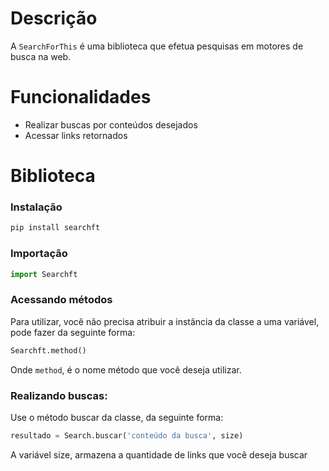 # Descrição
A `SearchForThis` é uma biblioteca que efetua pesquisas em motores de busca na web.

# Funcionalidades
* Realizar buscas por conteúdos desejados
* Acessar links retornados

# Biblioteca
### Instalação
```python
pip install searchft
```

### Importação
```python
import Searchft
```

### Acessando métodos
Para utilizar, você não precisa atribuir a instância da classe a uma variável, pode fazer da seguinte forma:
```python
Searchft.method()
```
Onde `method`, é o nome método que você deseja utilizar.

### Realizando buscas:
Use o método buscar da classe, da seguinte forma:
```python
resultado = Search.buscar('conteúdo da busca', size)
```
A variável size, armazena a quantidade de links que você deseja buscar


